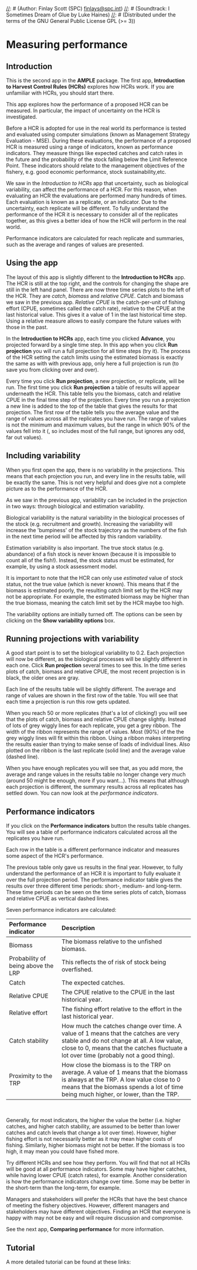 [//]: # (Information and instructions for the Measuring Performance app)
[//]: # (measuring_performance.md)
[//]: # (Author: Finlay Scott (SPC) <finlays@spc.int>)
[//]: # (Soundtrack: I Sometimes Dream of Glue by Luke Haines)
[//]: # (Distributed under the terms of the GNU General Public License GPL (>= 3))

# Measuring performance

## Introduction

This is the second app in the **AMPLE** package. The first app, **Introduction to Harvest Control Rules (HCRs)** explores how HCRs work.
If you are unfamiliar with HCRs, you should start there.

This app explores how the performance of a proposed HCR can be measured.
In particular, the impact of uncertainty on the HCR is investigated.

Before a HCR is adopted for use in the real world its performance is tested and evaluated using computer simulations (known as Management Strategy Evaluation - MSE).
During these evaluations, the performance of a proposed HCR is measured using a range of indicators, known as performance indicators.
They measure things like expected catches and catch rates in the future and the probability of the stock falling below the Limit Reference Point.
These indicators should relate to the management objectives of the fishery, e.g. good economic performance, stock sustainability,etc.

We saw in the *Introduction to HCRs* app that uncertainty, such as biological variability,  can affect the performance of a HCR.
For this reason, when evaluating an HCR the evaluations are performed many hundreds of times.
Each evaluation is known as a replicate, or an indicator.
Due to the uncertainty, each replicate will be different.
To fully understand the performance of the HCR it is necessary to consider all of the replicates together, as this gives a better idea of how the HCR will perform in the real world.

Performance indicators are calculated for reach replicate and summaries, such as the average and ranges of values are presented.

## Using the app

The layout of this app is slightly different to the **Introduction to HCRs** app.
The HCR is still at the top right, and the controls for changing the shape are still in the left hand panel.
There are now three time series plots to the left of the HCR. They are *catch*, *biomass* and *relative CPUE*.
Catch and biomass we saw in the previous app.
*Relative CPUE* is the catch-per-unit of fishing effort (CPUE, sometimes called the catch rate), relative to the CPUE at the last historical value. 
This gives it a value of 1 in the last historical time step.
Using a relative measure allows to easily compare the future values with those in the past.

In the **Introduction to HCRs** app, each time you clicked **Advance**, you projected forward by a single time step.
In this app when you click **Run projection** you will run a full projection for all time steps (try it).
The process of the HCR setting the catch limits using the estimated biomass is exactly the same as with with previous app, only here a full projection is run (to save you from clicking over and over).

Every time you click **Run projection**, a new projection, or replicate, will be run.
The first time you click **Run projection** a table of results will appear underneath the HCR.
This table tells you the biomass, catch and relative CPUE in the final time step of the projection.
Every time you run a projection a new line is added to the top of the table that gives the results for that projection. 
The first row of the table tells you the average value and the range of values across all the replicates you have run.
The range of values is not the minimum and maximum values, but the range in which 90% of the values fell into it (, so includes most of the full range, but ignores any odd, far out values).

## Including variability

When you first open the app, there is no variability in the projections.
This means that each projection you run, and every line in the results table, will be exactly the same.
This is not very helpful and does give not a complete picture as to the performance of the HCR.

As we saw in the previous app, variability can be included in the projection in two ways: through biological and estimation variability.

Biological variability is the natural variability in the biological processes of the stock (e.g. recruitment and growth).
Increasing the variability will increase the 'bumpiness' of the stock trajectory as the numbers of the fish in the next time period will be affected by this random variability.

Estimation variability is also important.
The true stock status (e.g. abundance) of a fish stock is never known (because it is impossible to count all of the fish!).
Instead, the stock status must be estimated, for example, by using a stock assessment model.

It is important to note that the HCR can only use *estimated* value of stock status, not the true value (which is never known).
This means that if the biomass is estimated poorly, the resulting catch limit set by the HCR may not be appropriate.
For example, the estimated biomass may be higher than the true biomass, meaning the catch limit set by the HCR maybe too high.

The variability options are initially turned off.
The options can be seen by clicking on the **Show variability options** box.

## Running projections with variability

A good start point is to set the biological variability to 0.2.
Each projection will now be different, as the biological processes will be slightly different in each one.
Click **Run projection** several times to see this.
In the time series plots of catch, biomass and relative CPUE, the most recent projection is in black, the older ones are gray.

Each line of the results table will be slightly different. 
The average and range of values are shown in the first row of the table.
You will see that each time a projection is run this row gets updated.

When you reach 50 or more replicates (that's a lot of clicking!) you will see that the plots of catch, biomass and relative CPUE change slightly.
Instead of lots of grey wiggly lines for each replicate, you get a grey ribbon.
The width of the ribbon represents the range of values. Most (90%) of the the grey wiggly lines will fit within this ribbon.
Using a ribbon makes interpreting the results easier than trying to make sense of loads of individual lines.
Also plotted on the ribbon is the last replicate (solid line) and the average value (dashed line).

When you have enough replicates you will see that, as you add more, the average and range values in the results table no longer change very much (around 50 might be enough, more if you want...).
This means that although each projection is different, the summary results across all replicates has settled down.
You can now look at the *performance indicators*.

## Performance indicators

If you click on the **Performance indicators** button the results table changes.
You will see a table of performance indicators calculated across all the replicates you have run.

Each row in the table is a different performance indicator and measures some aspect of the HCR's performance.

The previous table only gave us results in the final year.
However, to fully understand the performance of an HCR it is important to fully evaluate it over the full projection period.
The performance indicator table gives the results over three different time periods: short-, medium- and long-term.
These time periods can be seen on the time series plots of catch, biomass and relative CPUE as vertical dashed lines.

Seven performance indicators are calculated:

| Performance indicator | Description |
|:-------|:-------|
| Biomass | The biomass relative to the unfished biomass.|
| Probability of being above the LRP | This reflects the of risk of stock being overfished. |
| Catch | The expected catches. |
| Relative CPUE | The CPUE relative to the CPUE in the last historical year. |
| Relative effort | The fishing effort relative to the effort in the last historical year. |
| Catch stability | How much the catches change over time. A value of 1 means that the catches are very stable and do not change at all. A low value, close to 0, means that the catches fluctuate a lot over time (probably not a good thing). |
| Proximity to the TRP | How close the biomass is to the TRP on average. A value of 1 means that the biomass is always at the TRP. A low value close to 0 means that the biomass spends a lot of time being much higher, or lower, than the TRP. |

<br />

Generally, for most indicators, the higher the value the better (i.e. higher catches, and higher catch stability, are assumed to be better than lower catches and catch levels that change a lot over time).
However, higher fishing effort is not necessarily better as it may mean higher costs of fishing.
Similarly, higher biomass might not be better. If the biomass is too high, it may mean you could have fished more.

Try different HCRs and see how they perform.
You will find that not all HCRs will be good at all performance indicators. Some may have higher catches, while having lower CPUE (catch rates), for example.
Another consideration is how the performance indicators change over time. Some may be better in the short-term than the long-term, for example.

Managers and stakeholders will prefer the HCRs that have the best chance of meeting the fishery objectives.
However, different managers and stakeholders may have different objectives.
Finding an HCR that everyone is happy with may not be easy and will require discussion and compromise.

See the next app, **Comparing performance** for more information.

## Tutorial

A more detailed tutorial can be found at these links:


